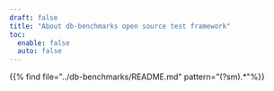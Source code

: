 ```yaml
---
draft: false
title: "About db-benchmarks open source test framework"
toc:
  enable: false
  auto: false
---
```


{{% find file="../db-benchmarks/README.md" pattern="(?sm)<!-- framework -->.*<!-- roadmap -->"%}}
